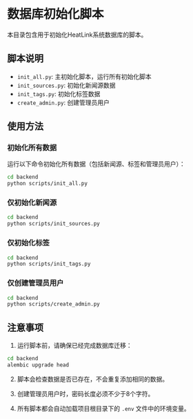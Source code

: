 # 数据库初始化脚本

本目录包含用于初始化HeatLink系统数据库的脚本。

## 脚本说明

- `init_all.py`: 主初始化脚本，运行所有初始化脚本
- `init_sources.py`: 初始化新闻源数据
- `init_tags.py`: 初始化标签数据
- `create_admin.py`: 创建管理员用户

## 使用方法

### 初始化所有数据

运行以下命令初始化所有数据（包括新闻源、标签和管理员用户）：

```bash
cd backend
python scripts/init_all.py
```

### 仅初始化新闻源

```bash
cd backend
python scripts/init_sources.py
```

### 仅初始化标签

```bash
cd backend
python scripts/init_tags.py
```

### 仅创建管理员用户

```bash
cd backend
python scripts/create_admin.py
```

## 注意事项

1. 运行脚本前，请确保已经完成数据库迁移：

```bash
cd backend
alembic upgrade head
```

2. 脚本会检查数据是否已存在，不会重复添加相同的数据。

3. 创建管理员用户时，密码长度必须不少于8个字符。

4. 所有脚本都会自动加载项目根目录下的 `.env` 文件中的环境变量。 